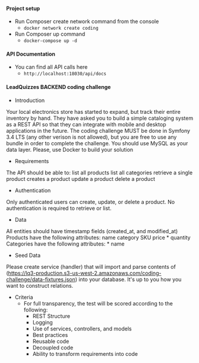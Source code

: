 #### Project setup
  * Run Composer create network command from the console
    * `docker network create coding`
  * Run Composer up command
    * `docker-compose up -d`
    
#### API Documentation
  * You can find all API calls here
    * `http://localhost:18030/api/docs`
    

#### LeadQuizzes BACKEND coding challenge

  * Introduction
  
  Your local electronics store has started to expand, but track their entire inventory by hand. They have asked you to build a simple cataloging system as a REST API so that they can integrate with mobile and desktop applications in the future.
  The coding challenge MUST be done in Symfony 3.4 LTS (any other verison is not allowed), but you are free to use any bundle in order to complete the challenge. You should use MySQL as your data layer. Please, use Docker to build your solution

  * Requirements

  The API should be able to: list all products list all categories retrieve a single product creates a product update a
  product delete a product 

  * Authentication

  Only authenticated users can create, update, or delete a product. No authentication is required to retrieve or list.

  * Data

  All entities should have timestamp fields (created_at, and modified_at) Products have the following attributes: name category SKU price * quantity Categories have the following attributes: * name

  * Seed Data

  Please create service (handler) that will import and parse contents of
  (https://lq3-production.s3-us-west-2.amazonaws.com/coding-challenge/data-fixtures.json) into your database. It's up to you how you want to construct relations.

  * Criteria
    * For full transparency, the test will be scored according to the following:
        * REST Structure
        * Logging
        * Use of services, controllers, and models
        * Best practices
        * Reusable code
        * Decoupled code
        * Ability to transform requirements into code